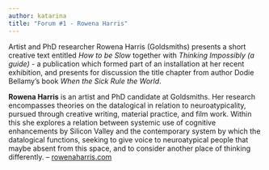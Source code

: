 ```yaml
---
author: katarina
title: "Forum #1 - Rowena Harris"
---
```


Artist and PhD researcher Rowena Harris (Goldsmiths) presents a short creative text entitled *How to be Slow* together with *Thinking Impossibly (a guide)* - a publication which formed part of an installation at her recent exhibition, and presents for discussion the title chapter from author Dodie Bellamy’s book *When the Sick Rule the World*.

**Rowena Harris** is an artist and PhD candidate at Goldsmiths. Her research encompasses theories on the datalogical in relation to neuroatypicality, pursued through creative writing, material practice, and film work. Within this she explores a relation between systemic use of cognitive enhancements by Silicon Valley and the contemporary system by which the datalogical functions, seeking to give voice to neuroatypical people that maybe absent from this space, and to consider another place of thinking differently. – [rowenaharris.com](http://www.rowenaharris.com)